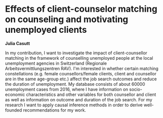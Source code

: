 # Effects of client-counselor matching on counseling and motivating unemployed clients

**Julia Casutt**

In my contribution, I want to investigate the impact of client-counsellor matching in the framework 
of counselling unemployed people at the local unemployment agencies in Switzerland 
(Regionale Arbeitsvermittlungszentren RAV). I'm interested in whether certain matching constellations 
(e.g. female counsellors/female clients, client and counsellor are in the same age-group etc.) affect the 
job search outcomes and reduce the duration of unemployment. My database consists of about 60000 unemployment 
cases from 2016, where I have information on socio-economic characteristics and other variables for both 
counsellor and client as well as information on outcome and duration of the job search. 
For my research I want to apply causal inference methods in order to derive well-founded recommendations for my work.
